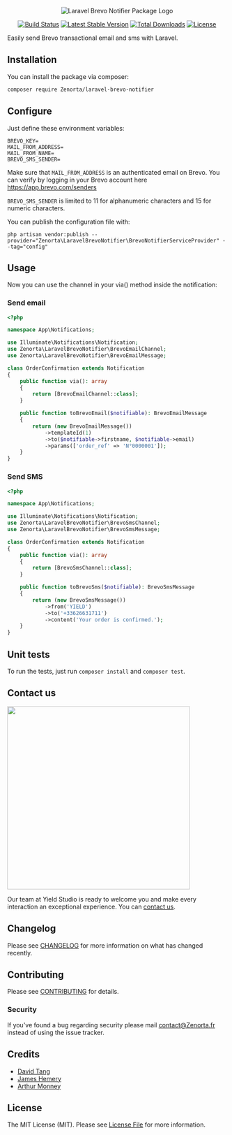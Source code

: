 <p align="center"><img src="./art/logo.svg" alt="Laravel Brevo Notifier Package Logo"></p>

<p align="center">
<a href="https://github.com/Zenorta/laravel-brevo-notifier/actions/workflows/tests.yml"><img src="https://img.shields.io/github/actions/workflow/status/Zenorta/laravel-brevo-notifier/tests.yml?branch=main&style=flat-square" alt="Build Status"></a>
<a href="https://github.com/Zenorta/laravel-brevo-notifier/releases"><img src="https://img.shields.io/github/release/Zenorta/laravel-brevo-notifier?style=flat-square" alt="Latest Stable Version"></a>
<a href="https://packagist.org/packages/Zenorta/laravel-brevo-notifier"><img src="https://img.shields.io/packagist/dt/Zenorta/laravel-brevo-notifier?style=flat-square" alt="Total Downloads"></a>
<a href="https://packagist.org/packages/Zenorta/laravel-brevo-notifier"><img src="https://img.shields.io/packagist/l/Zenorta/laravel-brevo-notifier" alt="License"></a>
</p>

Easily send Brevo transactional email and sms with Laravel.

## Installation

You can install the package via composer:

```bash
composer require Zenorta/laravel-brevo-notifier
```

## Configure

Just define these environment variables:

```dotenv
BREVO_KEY=
MAIL_FROM_ADDRESS=
MAIL_FROM_NAME=
BREVO_SMS_SENDER=
```

Make sure that `MAIL_FROM_ADDRESS` is an authenticated email on Brevo. You can verify by logging in your Brevo account here https://app.brevo.com/senders

`BREVO_SMS_SENDER` is limited to 11 for alphanumeric characters and 15 for numeric characters.

You can publish the configuration file with:

```shell
php artisan vendor:publish --provider="Zenorta\LaravelBrevoNotifier\BrevoNotifierServiceProvider" --tag="config"
```

## Usage

Now you can use the channel in your via() method inside the notification:

### Send email

```php
<?php

namespace App\Notifications;

use Illuminate\Notifications\Notification;
use Zenorta\LaravelBrevoNotifier\BrevoEmailChannel;
use Zenorta\LaravelBrevoNotifier\BrevoEmailMessage;

class OrderConfirmation extends Notification
{
    public function via(): array
    {
        return [BrevoEmailChannel::class];
    }

    public function toBrevoEmail($notifiable): BrevoEmailMessage
    {
        return (new BrevoEmailMessage())
            ->templateId(1)
            ->to($notifiable->firstname, $notifiable->email)
            ->params(['order_ref' => 'N°0000001']);
    }
}
```

### Send SMS

```php
<?php

namespace App\Notifications;

use Illuminate\Notifications\Notification;
use Zenorta\LaravelBrevoNotifier\BrevoSmsChannel;
use Zenorta\LaravelBrevoNotifier\BrevoSmsMessage;

class OrderConfirmation extends Notification
{
    public function via(): array
    {
        return [BrevoSmsChannel::class];
    }

    public function toBrevoSms($notifiable): BrevoSmsMessage
    {
        return (new BrevoSmsMessage())
            ->from('YIELD')
            ->to('+33626631711')
            ->content('Your order is confirmed.');
    }
}
```

## Unit tests

To run the tests, just run `composer install` and `composer test`.

## Contact us

[<img src="https://github.com/Zenorta/.github/blob/main/assets/banner.png" width="419px" />](https://www.Zenorta.fr/contact)

Our team at Yield Studio is ready to welcome you and make every interaction an exceptional experience. You can [contact us](https://www.Zenorta.fr/contact).

## Changelog

Please see [CHANGELOG](CHANGELOG.md) for more information on what has changed recently.

## Contributing

Please see [CONTRIBUTING](https://raw.githubusercontent.com/Zenorta/.github/main/CONTRIBUTING.md) for details.

### Security

If you've found a bug regarding security please mail [contact@Zenorta.fr](mailto:contact@Zenorta.fr) instead of using the issue tracker.

## Credits

- [David Tang](https://github.com/dtangdev)
- [James Hemery](https://github.com/jameshemery)
- [Arthur Monney](https://github.com/mckenziearts)

## License

The MIT License (MIT). Please see [License File](LICENSE.md) for more information.
